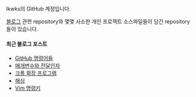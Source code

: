 lkwks의 GitHub 계정입니다.

[블로그](https://lkwks.github.io) 관련 repository와 몇몇 사소한 개인 프로젝트 소스파일들이 담긴 repository들이 있습니다.


#### 최근 블로그 포스트
<!-- BLOG-POST-LIST:START -->
- [GitHub 명령어들](https://lkwks.github.io/github/2023/01/04/Github-%EB%AA%85%EB%A0%B9%EC%96%B4%EB%93%A4.html)
- [매개변수와 전달인자](https://lkwks.github.io/%EA%B8%B0%ED%83%80/2023/01/02/%EB%A7%A4%EA%B0%9C%EB%B3%80%EC%88%98%EC%99%80-%EC%A0%84%EB%8B%AC%EC%9D%B8%EC%9E%90.html)
- [크롬 확장 프로그램](https://lkwks.github.io/javascript/2023/01/02/%ED%81%AC%EB%A1%AC-%ED%99%95%EC%9E%A5-%ED%94%84%EB%A1%9C%EA%B7%B8%EB%9E%A8.html)
- [해싱](https://lkwks.github.io/%EC%95%8C%EA%B3%A0%EB%A6%AC%EC%A6%98%20&%20%EC%9E%90%EB%A3%8C%EA%B5%AC%EC%A1%B0/2022/12/22/%ED%95%B4%EC%8B%B1.html)
- [Vim 명령키](https://lkwks.github.io/%EA%B8%B0%ED%83%80/2022/12/11/vim-%EB%AA%85%EB%A0%B9%ED%82%A4.html)
<!-- BLOG-POST-LIST:END -->
  
<!--![Top Langs](https://github-readme-stats.vercel.app/api/top-langs/?username=lkwks)-->
